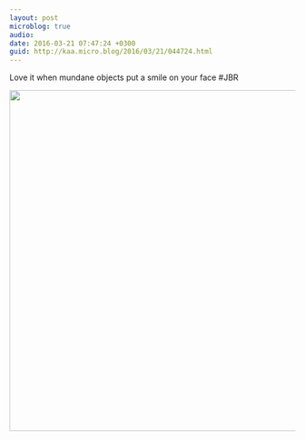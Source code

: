 ```yaml
---
layout: post
microblog: true
audio: 
date: 2016-03-21 07:47:24 +0300
guid: http://kaa.micro.blog/2016/03/21/044724.html
---
```

Love it when mundane objects put a smile on your face #JBR

<img src="https://micro.kaa.bz/uploads/2018/b2f2f62180.jpg" width="600" height="600" />
